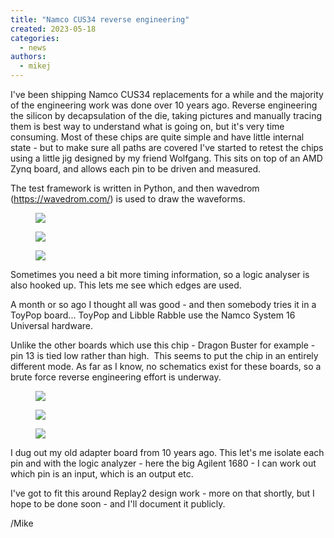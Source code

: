 ```yaml
---
title: "Namco CUS34 reverse engineering"
created: 2023-05-18
categories: 
  - news
authors: 
  - mikej
---
```


I've been shipping Namco CUS34 replacements for a while and the majority of the engineering work was done over 10 years ago. Reverse engineering the silicon by decapsulation of the die, taking pictures and manually tracing them is best way to understand what is going on, but it's very time consuming. Most of these chips are quite simple and have little internal state - but to make sure all paths are covered I've started to retest the chips using a little jig designed by my friend Wolfgang. This sits on top of an AMD Zynq board, and allows each pin to be driven and measured.

The test framework is written in Python, and then wavedrom (https://wavedrom.com/) is used to draw the waveforms.

<figure>

![](@assets/images/20230206_121314-scaled.jpg)

</figure>

<figure>

![](@assets/images/capture_main_read.png)

</figure>

<figure>

![](@assets/images/logic_main_read.png)

</figure>

Sometimes you need a bit more timing information, so a logic analyser is also hooked up. This lets me see which edges are used.

A month or so ago I thought all was good - and then somebody tries it in a ToyPop board... ToyPop and Libble Rabble use the Namco System 16 Universal hardware.

Unlike the other boards which use this chip - Dragon Buster for example - pin 13 is tied low rather than high.  This seems to put the chip in an entirely different mode. As far as I know, no schematics exist for these boards, so a brute force reverse engineering effort is underway.

<figure>

![](@assets/images/toypop-scaled.jpeg)

</figure>

<figure>

![](@assets/images/cus34_logic-scaled.jpeg)

</figure>

<figure>

![](@assets/images/agilent_cus34-scaled.jpeg)

</figure>

I dug out my old adapter board from 10 years ago. This let's me isolate each pin and with the logic analyzer - here the big Agilent 1680 - I can work out which pin is an input, which is an output etc.

I've got to fit this around Replay2 design work - more on that shortly, but I hope to be done soon - and I'll document it publicly.

/Mike
